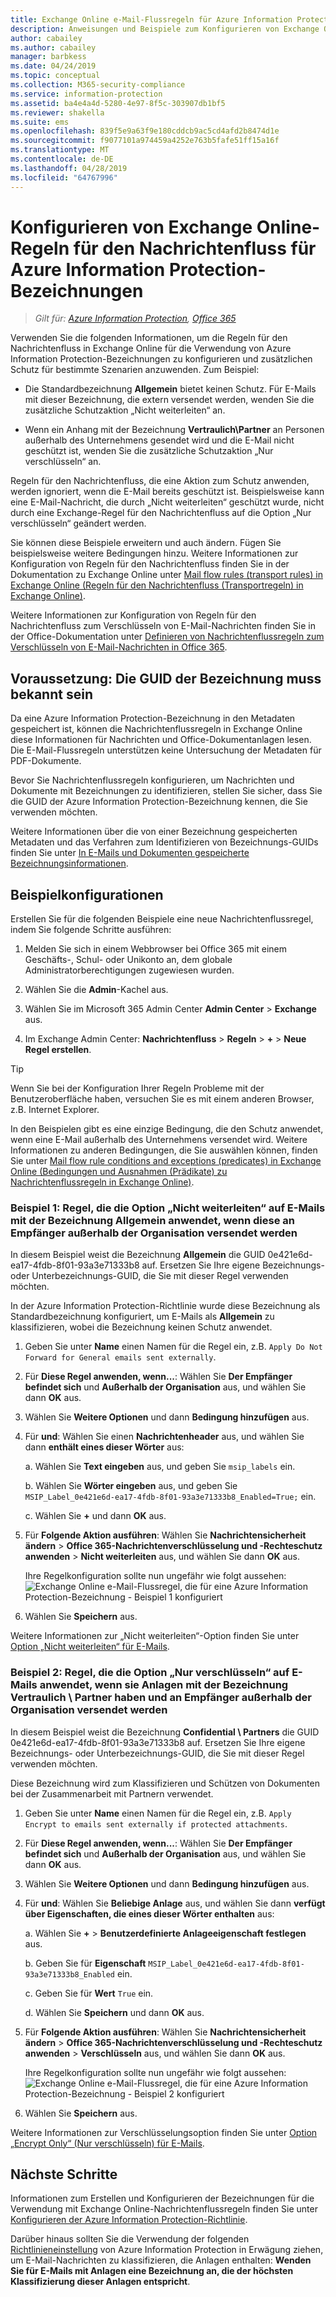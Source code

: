 ```yaml
---
title: Exchange Online e-Mail-Flussregeln für Azure Information Protection-Bezeichnungen
description: Anweisungen und Beispiele zum Konfigurieren von Exchange Online-Regeln für den Nachrichtenfluss für Azure Information Protection-Bezeichnungen
author: cabailey
ms.author: cabailey
manager: barbkess
ms.date: 04/24/2019
ms.topic: conceptual
ms.collection: M365-security-compliance
ms.service: information-protection
ms.assetid: ba4e4a4d-5280-4e97-8f5c-303907db1bf5
ms.reviewer: shakella
ms.suite: ems
ms.openlocfilehash: 839f5e9a63f9e180cddcb9ac5cd4afd2b8474d1e
ms.sourcegitcommit: f9077101a974459a4252e763b5fafe51ff15a16f
ms.translationtype: MT
ms.contentlocale: de-DE
ms.lasthandoff: 04/28/2019
ms.locfileid: "64767996"
---
```

# <a name="configuring-exchange-online-mail-flow-rules-for-azure-information-protection-labels"></a>Konfigurieren von Exchange Online-Regeln für den Nachrichtenfluss für Azure Information Protection-Bezeichnungen

>*Gilt für: [Azure Information Protection](https://azure.microsoft.com/pricing/details/information-protection), [Office 365](https://download.microsoft.com/download/E/C/F/ECF42E71-4EC0-48FF-AA00-577AC14D5B5C/Azure_Information_Protection_licensing_datasheet_EN-US.pdf)*

Verwenden Sie die folgenden Informationen, um die Regeln für den Nachrichtenfluss in Exchange Online für die Verwendung von Azure Information Protection-Bezeichnungen zu konfigurieren und zusätzlichen Schutz für bestimmte Szenarien anzuwenden. Zum Beispiel:

- Die Standardbezeichnung **Allgemein** bietet keinen Schutz. Für E-Mails mit dieser Bezeichnung, die extern versendet werden, wenden Sie die zusätzliche Schutzaktion „Nicht weiterleiten“ an.

- Wenn ein Anhang mit der Bezeichnung **Vertraulich\Partner** an Personen außerhalb des Unternehmens gesendet wird und die E-Mail nicht geschützt ist, wenden Sie die zusätzliche Schutzaktion „Nur verschlüsseln“ an.

Regeln für den Nachrichtenfluss, die eine Aktion zum Schutz anwenden, werden ignoriert, wenn die E-Mail bereits geschützt ist. Beispielsweise kann eine E-Mail-Nachricht, die durch „Nicht weiterleiten“ geschützt wurde, nicht durch eine Exchange-Regel für den Nachrichtenfluss auf die Option „Nur verschlüsseln“ geändert werden.  

Sie können diese Beispiele erweitern und auch ändern. Fügen Sie beispielsweise weitere Bedingungen hinzu. Weitere Informationen zur Konfiguration von Regeln für den Nachrichtenfluss finden Sie in der Dokumentation zu Exchange Online unter [Mail flow rules (transport rules) in Exchange Online (Regeln für den Nachrichtenfluss (Transportregeln) in Exchange Online)](https://technet.microsoft.com/library/jj919238(v=exchg.150).aspx).

Weitere Informationen zur Konfiguration von Regeln für den Nachrichtenfluss zum Verschlüsseln von E-Mail-Nachrichten finden Sie in der Office-Dokumentation unter [Definieren von Nachrichtenflussregeln zum Verschlüsseln von E-Mail-Nachrichten in Office 365](https://support.office.com/article/define-mail-flow-rules-to-encrypt-email-messages-in-office-365-9b7daf19-d5f2-415b-bc43-a0f5f4a585e8). 

## <a name="prerequisite-know-your-label-guid"></a>Voraussetzung: Die GUID der Bezeichnung muss bekannt sein

Da eine Azure Information Protection-Bezeichnung in den Metadaten gespeichert ist, können die Nachrichtenflussregeln in Exchange Online diese Informationen für Nachrichten und Office-Dokumentanlagen lesen. Die E-Mail-Flussregeln unterstützen keine Untersuchung der Metadaten für PDF-Dokumente.

Bevor Sie Nachrichtenflussregeln konfigurieren, um Nachrichten und Dokumente mit Bezeichnungen zu identifizieren, stellen Sie sicher, dass Sie die GUID der Azure Information Protection-Bezeichnung kennen, die Sie verwenden möchten. 

Weitere Informationen über die von einer Bezeichnung gespeicherten Metadaten und das Verfahren zum Identifizieren von Bezeichnungs-GUIDs finden Sie unter [In E-Mails und Dokumenten gespeicherte Bezeichnungsinformationen](configure-policy.md#label-information-stored-in-emails-and-documents).

## <a name="example-configurations"></a>Beispielkonfigurationen

Erstellen Sie für die folgenden Beispiele eine neue Nachrichtenflussregel, indem Sie folgende Schritte ausführen:

1. Melden Sie sich in einem Webbrowser bei Office 365 mit einem Geschäfts-, Schul- oder Unikonto an, dem globale Administratorberechtigungen zugewiesen wurden. 

2. Wählen Sie die **Admin**-Kachel aus.

3. Wählen Sie im Microsoft 365 Admin Center **Admin Center** > **Exchange** aus.

4. Im Exchange Admin Center: **Nachrichtenfluss** > **Regeln** > **+** > **Neue Regel erstellen**. 

> [!TIP]
> Wenn Sie bei der Konfiguration Ihrer Regeln Probleme mit der Benutzeroberfläche haben, versuchen Sie es mit einem anderen Browser, z.B. Internet Explorer.

In den Beispielen gibt es eine einzige Bedingung, die den Schutz anwendet, wenn eine E-Mail außerhalb des Unternehmens versendet wird. Weitere Informationen zu anderen Bedingungen, die Sie auswählen können, finden Sie unter [Mail flow rule conditions and exceptions (predicates) in Exchange Online (Bedingungen und Ausnahmen (Prädikate) zu Nachrichtenflussregeln in Exchange Online)](https://technet.microsoft.com/library/jj919235(v=exchg.150).aspx).


### <a name="example-1-rule-that-applies-the-do-not-forward-option-to-emails-that-are-labeled-general-when-they-are-sent-outside-the-organization"></a>Beispiel 1: Regel, die die Option „Nicht weiterleiten“ auf E-Mails mit der Bezeichnung **Allgemein** anwendet, wenn diese an Empfänger außerhalb der Organisation versendet werden

In diesem Beispiel weist die Bezeichnung **Allgemein** die GUID 0e421e6d-ea17-4fdb-8f01-93a3e71333b8 auf. Ersetzen Sie Ihre eigene Bezeichnungs- oder Unterbezeichnungs-GUID, die Sie mit dieser Regel verwenden möchten. 

In der Azure Information Protection-Richtlinie wurde diese Bezeichnung als Standardbezeichnung konfiguriert, um E-Mails als **Allgemein** zu klassifizieren, wobei die Bezeichnung keinen Schutz anwendet. 

1. Geben Sie unter **Name** einen Namen für die Regel ein, z.B. `Apply Do Not Forward for General emails sent externally`.
 
2. Für **Diese Regel anwenden, wenn...**: Wählen Sie **Der Empfänger befindet sich** und **Außerhalb der Organisation** aus, und wählen Sie dann **OK** aus.

3. Wählen Sie **Weitere Optionen** und dann **Bedingung hinzufügen** aus.
 
4. Für **und**: Wählen Sie einen **Nachrichtenheader** aus, und wählen Sie dann **enthält eines dieser Wörter** aus:
     
    a. Wählen Sie **Text eingeben** aus, und geben Sie `msip_labels` ein.
     
    b. Wählen Sie **Wörter eingeben** aus, und geben Sie `MSIP_Label_0e421e6d-ea17-4fdb-8f01-93a3e71333b8_Enabled=True;` ein.
    
    c. Wählen Sie **+** und dann **OK** aus.

5. Für **Folgende Aktion ausführen**: Wählen Sie **Nachrichtensicherheit ändern** > **Office 365-Nachrichtenverschlüsselung und -Rechteschutz anwenden** > **Nicht weiterleiten** aus, und wählen Sie dann **OK** aus.
    
    Ihre Regelkonfiguration sollte nun ungefähr wie folgt aussehen:  ![Exchange Online e-Mail-Flussregel, die für eine Azure Information Protection-Bezeichnung - Beispiel 1 konfiguriert](./media/aip-exo-rule-ex1.png)

7. Wählen Sie **Speichern** aus. 

Weitere Informationen zur „Nicht weiterleiten“-Option finden Sie unter [Option „Nicht weiterleiten“ für E-Mails](configure-usage-rights.md#do-not-forward-option-for-emails).

### <a name="example-2-rule-that-applies-the-encrypt-only-option-to-emails-when-they-have-attachments-that-are-labeled-confidential--partners-and-these-emails-are-sent-outside-the-organization"></a>Beispiel 2: Regel, die die Option „Nur verschlüsseln“ auf E-Mails anwendet, wenn sie Anlagen mit der Bezeichnung **Vertraulich \ Partner** haben und an Empfänger außerhalb der Organisation versendet werden

In diesem Beispiel weist die Bezeichnung **Confidential \ Partners** die GUID 0e421e6d-ea17-4fdb-8f01-93a3e71333b8 auf. Ersetzen Sie Ihre eigene Bezeichnungs- oder Unterbezeichnungs-GUID, die Sie mit dieser Regel verwenden möchten. 

Diese Bezeichnung wird zum Klassifizieren und Schützen von Dokumenten bei der Zusammenarbeit mit Partnern verwendet.   

1. Geben Sie unter **Name** einen Namen für die Regel ein, z.B. `Apply Encrypt to emails sent externally if protected attachments`.
 
2. Für **Diese Regel anwenden, wenn...**: Wählen Sie **Der Empfänger befindet sich** und **Außerhalb der Organisation** aus, und wählen Sie dann **OK** aus.

3. Wählen Sie **Weitere Optionen** und dann **Bedingung hinzufügen** aus.
 
4. Für **und**: Wählen Sie **Beliebige Anlage** aus, und wählen Sie dann **verfügt über Eigenschaften, die eines dieser Wörter enthalten** aus:
     
    a. Wählen Sie **+** > **Benutzerdefinierte Anlageeigenschaft festlegen** aus.
  
    b. Geben Sie für **Eigenschaft** `MSIP_Label_0e421e6d-ea17-4fdb-8f01-93a3e71333b8_Enabled` ein.
    
    c. Geben Sie für **Wert** `True` ein.
    
    d. Wählen Sie **Speichern** und dann **OK** aus.

5. Für **Folgende Aktion ausführen**: Wählen Sie **Nachrichtensicherheit ändern** > **Office 365-Nachrichtenverschlüsselung und -Rechteschutz anwenden** > **Verschlüsseln** aus, und wählen Sie dann **OK** aus.
    
    Ihre Regelkonfiguration sollte nun ungefähr wie folgt aussehen:  ![Exchange Online e-Mail-Flussregel, die für eine Azure Information Protection-Bezeichnung - Beispiel 2 konfiguriert](./media/aip-exo-rule-ex2.png)

6. Wählen Sie **Speichern** aus. 

Weitere Informationen zur Verschlüsselungsoption finden Sie unter [Option „Encrypt Only“ (Nur verschlüsseln) für E-Mails](configure-usage-rights.md#encrypt-only-option-for-emails).


## <a name="next-steps"></a>Nächste Schritte

Informationen zum Erstellen und Konfigurieren der Bezeichnungen für die Verwendung mit Exchange Online-Nachrichtenflussregeln finden Sie unter [Konfigurieren der Azure Information Protection-Richtlinie](configure-policy.md).

Darüber hinaus sollten Sie die Verwendung der folgenden [Richtlinieneinstellung](configure-policy-settings.md) von Azure Information Protection in Erwägung ziehen, um E-Mail-Nachrichten zu klassifizieren, die Anlagen enthalten: **Wenden Sie für E-Mails mit Anlagen eine Bezeichnung an, die der höchsten Klassifizierung dieser Anlagen entspricht**.


